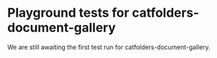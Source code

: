 # Playground tests for catfolders-document-gallery
We are still awaiting the first test run for catfolders-document-gallery.
